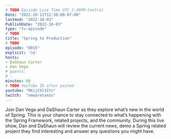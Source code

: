 ```yaml
---
# TODO Episode Live Time UTC 2:30PM Central
Date: "2022-10-11T12:30:00-07:00"
lastmod: "2022-10-03"
PublishDate: "2022-10-03"
type: "tv-episode"
# TODO
title: "Spring to Production"
# TODO
episode: "0015"
explicit: 'no'
hosts:
- DaShaun Carter
- Dan Vega
# guests:
# -
minutes: 60
# TODO YouTube ID after posted
youtube: "MXijCbl3IYs"
twitch:  "vmwaretanzu"
---
```


Join Dan Vega and DaShaun Carter as they explore what’s new in the world of Spring. This is your chance to stay connected to what’s happening with the Spring Framework, related projects, and the community. During this live show, Dan and DaShaun will review the current news, demo a Spring related project they find interesting and answer any questions you might have.
